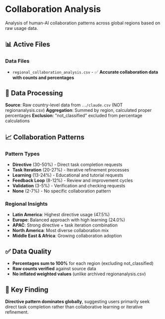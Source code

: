 # Collaboration Analysis

Analysis of human-AI collaboration patterns across global regions based on raw usage data.

## 📊 Active Files

### **Data Files**
- `regional_collaboration_analysis.csv` - ✅ **Accurate collaboration data with counts and percentages**

## 🔄 Data Processing

**Source**: Raw country-level data from `../claude.csv` (NOT regionanalysis.csv)
**Aggregation**: Summed by region, calculated proper percentages
**Exclusion**: "not_classified" excluded from percentage calculations

## 📈 Collaboration Patterns

### **Pattern Types**
- **Directive** (30-50%) - Direct task completion requests
- **Task Iteration** (20-27%) - Iterative refinement processes
- **Learning** (13-24%) - Educational and tutorial requests
- **Feedback Loop** (8-12%) - Review and improvement cycles
- **Validation** (3-5%) - Verification and checking requests
- **None** (2-7%) - No specific collaboration pattern

### **Regional Insights**
- **Latin America**: Highest directive usage (47.5%)
- **Europe**: Balanced approach with high learning (24.0%)
- **APAC**: Strong directive + task iteration combination
- **North America**: Most diverse collaboration mix
- **Middle East & Africa**: Growing collaboration adoption

## ✅ Data Quality

- **Percentages sum to 100%** for each region (excluding not_classified)
- **Raw counts verified** against source data
- **No inflated weighted values** (unlike archived regionanalysis.csv)

## 🎯 Key Finding

**Directive pattern dominates globally**, suggesting users primarily seek direct task completion rather than collaborative learning or iterative refinement.